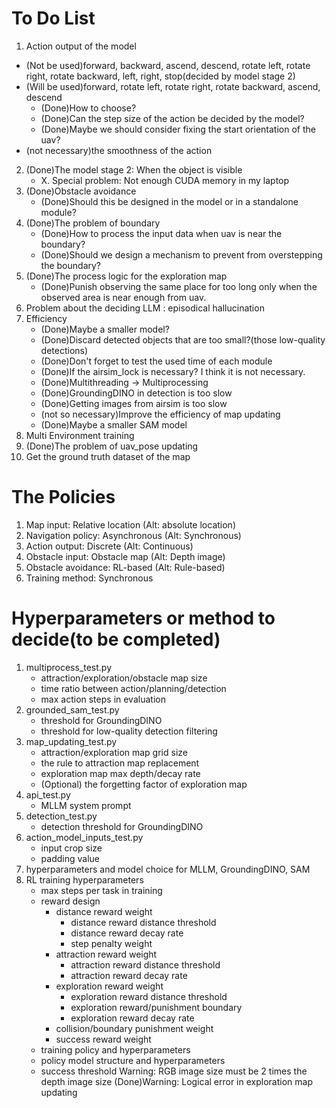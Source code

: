 # To Do List

1. Action output of the model
- (Not be used)forward, backward, ascend, descend, rotate left, rotate right, rotate backward, left, right, stop(decided by model stage 2)
- (Will be used)forward, rotate left, rotate right, rotate backward, ascend, descend
    - (Done)How to choose?
    - (Done)Can the step size of the action be decided by the model?
    - (Done)Maybe we should consider fixing the start orientation of the uav?
- (not necessary)the smoothness of the action
2. (Done)The model stage 2: When the object is visible
    - X. Special problem: Not enough CUDA memory in my laptop
3. (Done)Obstacle avoidance
    - (Done)Should this be designed in the model or in a standalone module?
4. (Done)The problem of boundary
    - (Done)How to process the input data when uav is near the boundary?
    - (Done)Should we design a mechanism to prevent from overstepping the boundary?
5. (Done)The process logic for the exploration map
    - (Done)Punish observing the same place for too long only when the observed area is near enough from uav.
6. Problem about the deciding LLM : episodical hallucination
7. Efficiency
    - (Done)Maybe a smaller model?
    - (Done)Discard detected objects that are too small?(those low-quality detections)
    - (Done)Don't forget to test the used time of each module
    - (Done)If the airsim_lock is necessary? I think it is not necessary.
    - (Done)Multithreading -> Multiprocessing
    - (Done)GroundingDINO in detection is too slow
    - (Done)Getting images from airsim is too slow
    - (not so necessary)Improve the efficiency of map updating
    - (Done)Maybe a smaller SAM model
8. Multi Environment training
9. (Done)The problem of uav_pose updating
10. Get the ground truth dataset of the map

# The Policies
1. Map input: Relative location (Alt: absolute location)
2. Navigation policy: Asynchronous (Alt: Synchronous)
3. Action output: Discrete (Alt: Continuous)
4. Obstacle input: Obstacle map (Alt: Depth image)
5. Obstacle avoidance: RL-based (Alt: Rule-based)
6. Training method: Synchronous

# Hyperparameters or method to decide(to be completed)

1. multiprocess_test.py
    - attraction/exploration/obstacle map size
    - time ratio between action/planning/detection
    - max action steps in evaluation
2. grounded_sam_test.py
    - threshold for GroundingDINO
    - threshold for low-quality detection filtering
3. map_updating_test.py
    - attraction/exploration map grid size
    - the rule to attraction map replacement
    - exploration map max depth/decay rate
    - (Optional) the forgetting factor of exploration map
4. api_test.py
    - MLLM system prompt
5. detection_test.py
    - detection threshold for GroundingDINO
6. action_model_inputs_test.py
    - input crop size
    - padding value
7. hyperparameters and model choice for MLLM, GroundingDINO, SAM
8. RL training hyperparameters
    - max steps per task in training
    - reward design
        - distance reward weight
            - distance reward distance threshold
            - distance reward decay rate
            - step penalty weight
        - attraction reward weight
            - attraction reward distance threshold
            - attraction reward decay rate
        - exploration reward weight
            - exploration reward distance threshold
            - exploration reward/punishment boundary
            - exploration reward decay rate
        - collision/boundary punishment weight
        - success reward weight
    - training policy and hyperparameters
    - policy model structure and hyperparameters
    - success threshold
Warning: RGB image size must be 2 times the depth image size
(Done)Warning: Logical error in exploration map updating